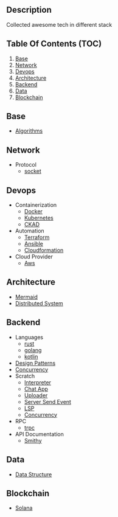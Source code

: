 ## Description

Collected awesome tech in different stack

## Table Of Contents (TOC)

1. [Base](#base)
2. [Network](#network)
3. [Devops](#devops)
4. [Architecture](#architecture)
5. [Backend](#backend)
6. [Data](#data)
7. [Blockchain](#blockchain)

## Base

- [Algorithms](base/algorithms)

## Network

- Protocol
  - [socket](network/socket)

## Devops

- Containerization
  - [Docker](devops/docker)
  - [Kubernetes](devops/k8s)
  - [CKAD](devops/ckad)
- Automation
  - [Terraform](devops/terraform)
  - [Ansible](devops/ansible)
  - [Cloudformation](devops/cloudformation)
- Cloud Provider
  - [Aws](devops/aws)

## Architecture

- [Mermaid](architecture/mermaid)
- [Distributed System](architecture/distributed-system)

## Backend

- Languages
  - [rust](backend/languages/rust)
  - [golang](backend/languages/golang)
  - [kotlin](backend/languages/kotlin)
- [Design Patterns](backend/design-patterns)
- [Concurrency](backend/concurrency)
- Scratch
  - [Interpreter](backend/scratch/interpreter)
  - [Chat App](backend/scratch/chat-app)
  - [Uploader](backend/scratch/uploader)
  - [Server Send Event](backend/scratch/server-send-events)
  - [LSP](backend/scratch/lsp-from-scratch)
  - [Concurrency](backend/scratch/concurrency)
- RPC
  - [trpc](backend/trpc)
- API Documentation
  - [Smithy](backend/api-doc/smithy)

## Data

- [Data Structure](data/ds)

## Blockchain
- [Solana](blockchain/solana)
